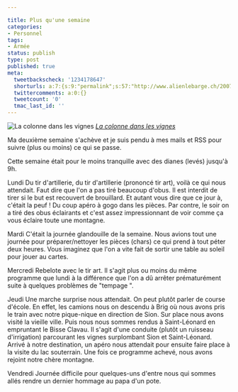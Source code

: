```yaml
---

title: Plus qu'une semaine
categories:
- Personnel
tags:
- Armée
status: publish
type: post
published: true
meta:
  tweetbackscheck: '1234178647'
  shorturls: a:7:{s:9:"permalink";s:57:"http://www.alienlebarge.ch/2007/10/27/plus-quune-semaine/";s:7:"tinyurl";s:25:"http://tinyurl.com/bsmdcu";s:4:"isgd";s:17:"http://is.gd/iLfj";s:5:"bitly";s:18:"http://bit.ly/mqM0";s:5:"snipr";s:22:"http://snipr.com/bh97g";s:5:"snurl";s:22:"http://snurl.com/bh97g";s:7:"snipurl";s:24:"http://snipurl.com/bh97g";}
  twittercomments: a:0:{}
  tweetcount: '0'
  tmac_last_id: ''
---
```

 <img src="http://farm3.static.flickr.com/2248/1762482912_2688b81d9b.jpg" alt="La colonne dans les vignes" />
<em><a href="http://www.flickr.com/photos/alienlebarge/1762482912/" title="photo sharing">La colonne dans les vignes</a></em>

Ma deuxième semaine s'achève et je suis pendu à mes mails et RSS pour suivre (plus ou moins) ce qui se passe.

Cette semaine était pour le moins tranquille avec des dianes (levés) jusqu'à 9h.

<!--more-->

Lundi
Du tir d'artillerie, du tir d'artillerie (prononcé tir art), voilà ce qui nous attendait. Faut dire que l'on a pas tiré beaucoup d'obus. Il est interdit de tirer si le but est recouvert de brouillard. Et autant vous dire que ce jour à, c'était la peuf ! Du coup apéro à gogo dans les pièces.
Par contre, le soir on a tiré des obus éclairants et c'est assez impressionnant de voir comme ça vous éclaire toute une montagne.

Mardi
C'était la journée glandouille de la semaine. Nous avions tout une journée pour préparer/nettoyer les pièces (chars) ce qui prend à tout péter deux heures.
Vous imaginez que l'on a vite fait de sortir une table au soleil pour jouer au cartes.

Mercredi
Rebelote avec le tir art. Il s'agit plus ou moins du même programme que lundi à la différence que l'on a dû arrêter prématurément suite à quelques problèmes de "tempage ".

Jeudi
Une marche surprise nous attendait. On peut plutôt parler de course d'école. En effet, les camions nous on descendu à Brig où nous avons pris le train avec notre pique-nique en direction de Sion. Sur place nous avons visité la vieille ville. Puis nous nous sommes rendus à Saint-Léonard en empruntant le Bisse Clavau. Il s'agit d'une conduite (plutôt un ruisseau d'irrigation) parcourant les vignes surplombant Sion et Saint-Léonard. Arrivé à notre destination, un apéro nous attendait pour ensuite faire place à la visite du lac souterrain.
Une fois ce programme achevé, nous avons rejoint notre chère montagne.

Vendredi
Journée difficile pour quelques-uns d'entre nous qui sommes allés rendre un dernier hommage au papa d'un pote.
